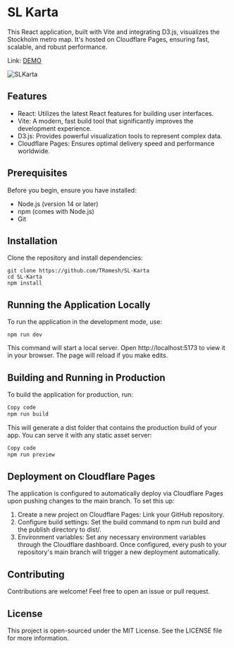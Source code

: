 # SL Karta

This React application, built with Vite and integrating D3.js, visualizes the Stockholm metro map. It's hosted on Cloudflare Pages, ensuring fast, scalable, and robust performance.

Link: [DEMO](https://sl-karta.pages.dev/)

![SLKarta](https://github.com/TRomesh/SL-Karta/assets/9572090/ae5e6153-4bf2-40fd-92a1-780de40f73bf)

## Features

- React: Utilizes the latest React features for building user interfaces.
- Vite: A modern, fast build tool that significantly improves the development experience.
- D3.js: Provides powerful visualization tools to represent complex data.
- Cloudflare Pages: Ensures optimal delivery speed and performance worldwide.

## Prerequisites

Before you begin, ensure you have installed:

- Node.js (version 14 or later)
- npm (comes with Node.js)
- Git

## Installation

Clone the repository and install dependencies:

```
git clone https://github.com/TRomesh/SL-Karta
cd SL-Karta
npm install
```

## Running the Application Locally

To run the application in the development mode, use:

```
npm run dev
```

This command will start a local server. Open http://localhost:5173 to view it in your browser. The page will reload if you make edits.

## Building and Running in Production

To build the application for production, run:

```bash
Copy code
npm run build
```

This will generate a dist folder that contains the production build of your app. You can serve it with any static asset server:

```bash
Copy code
npm run preview
```

## Deployment on Cloudflare Pages

The application is configured to automatically deploy via Cloudflare Pages upon pushing changes to the main branch. To set this up:

1. Create a new project on Cloudflare Pages: Link your GitHub repository.
2. Configure build settings: Set the build command to npm run build and the publish directory to dist/.
3. Environment variables: Set any necessary environment variables through the Cloudflare dashboard.
   Once configured, every push to your repository's main branch will trigger a new deployment automatically.

## Contributing

Contributions are welcome! Feel free to open an issue or pull request.

## License

This project is open-sourced under the MIT License. See the LICENSE file for more information.
